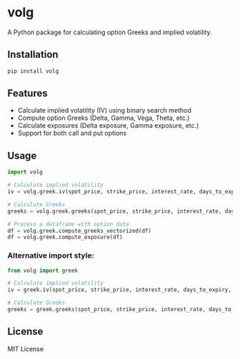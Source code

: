 
# volg

A Python package for calculating option Greeks and implied volatility.

## Installation

```bash
pip install volg
```

## Features

- Calculate implied volatility (IV) using binary search method
- Compute option Greeks (Delta, Gamma, Vega, Theta, etc.)
- Calculate exposures (Delta exposure, Gamma exposure, etc.)
- Support for both call and put options

## Usage

```python
import volg

# Calculate implied volatility
iv = volg.greek.iv(spot_price, strike_price, interest_rate, days_to_expiry, option_price, flag='C')

# Calculate Greeks
greeks = volg.greek.greeks(spot_price, strike_price, interest_rate, days_to_expiry, option_price, flag='C')

# Process a dataframe with option data
df = volg.greek.compute_greeks_vectorized(df)
df = volg.greek.compute_exposure(df)
```

### Alternative import style:

```python
from volg import greek

# Calculate implied volatility
iv = greek.iv(spot_price, strike_price, interest_rate, days_to_expiry, option_price, flag='C')

# Calculate Greeks
greeks = greek.greeks(spot_price, strike_price, interest_rate, days_to_expiry, option_price, flag='C')
```

## License

MIT License
